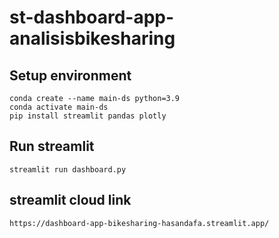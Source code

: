 # st-dashboard-app-analisisbikesharing

## Setup environment
```
conda create --name main-ds python=3.9
conda activate main-ds
pip install streamlit pandas plotly
```
## Run streamlit
```
streamlit run dashboard.py
```

## streamlit cloud link
```
https://dashboard-app-bikesharing-hasandafa.streamlit.app/
```
